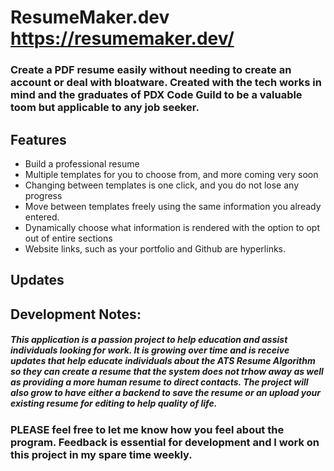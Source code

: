 # ResumeMaker.dev https://resumemaker.dev/

### Create a PDF resume easily without needing to create an account or deal with bloatware. Created with the tech works in mind and the graduates of PDX Code Guild to be a valuable toom but applicable to any job seeker.

## Features
- Build a professional resume 
- Multiple templates for you to choose from, and more coming very soon
- Changing between templates is one click, and you do not lose any progress
- Move between templates freely using the same information you already entered.
- Dynamically choose what information is rendered with the option to opt out of entire sections
- Website links, such as your portfolio and Github are hyperlinks.


## Updates

## Development Notes:
##### This application is a passion project to help education and assist individuals looking for work. It is growing over time and is receive updates that help educate individuals about the ATS Resume Algorithm so they can create a resume that the system does not trhow away as well as providing a more human resume to direct contacts. The project will also grow to have either a backend to save the resume or an upload your existing resume for editing to help quality of life.

### PLEASE feel free to let me know how you feel about the program. Feedback is essential for development and I work on this project in my spare time weekly. 